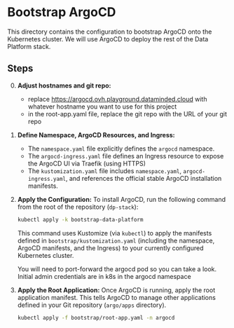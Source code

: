 # Bootstrap ArgoCD

This directory contains the configuration to bootstrap ArgoCD onto the Kubernetes cluster.
We will use ArgoCD to deploy the rest of the Data Platform stack.

## Steps
0.  **Adjust hostnames and git repo:**
    - replace https://argocd.ovh.playground.dataminded.cloud with whatever hostname you want to use for this project 
    - in the root-app.yaml file, replace the git repo with the URL of your git repo

1.  **Define Namespace, ArgoCD Resources, and Ingress:**
    - The `namespace.yaml` file explicitly defines the `argocd` namespace.
    - The `argocd-ingress.yaml` file defines an Ingress resource to expose the ArgoCD UI via Traefik (using HTTPS) 
    - The `kustomization.yaml` file includes `namespace.yaml`, `argocd-ingress.yaml`, and references the official stable ArgoCD installation manifests.

2.  **Apply the Configuration:**
    To install ArgoCD, run the following command from the root of the repository (`dp-stack`):
    ```bash
    kubectl apply -k bootstrap-data-platform
    ```
    This command uses Kustomize (via `kubectl`) to apply the manifests defined in `bootstrap/kustomization.yaml` 
    (including the namespace, ArgoCD manifests, and the Ingress) to your currently configured Kubernetes cluster.

    You will need to port-forward the argocd pod so you can take a look. Initial admin credentials are in k8s in the argocd namespace

3.  **Apply the Root Application:**
    Once ArgoCD is running, apply the root application manifest. This tells ArgoCD to manage other applications defined in your Git repository (`argo/apps` directory).
    ```bash
    kubectl apply -f bootstrap/root-app.yaml -n argocd
    ```
